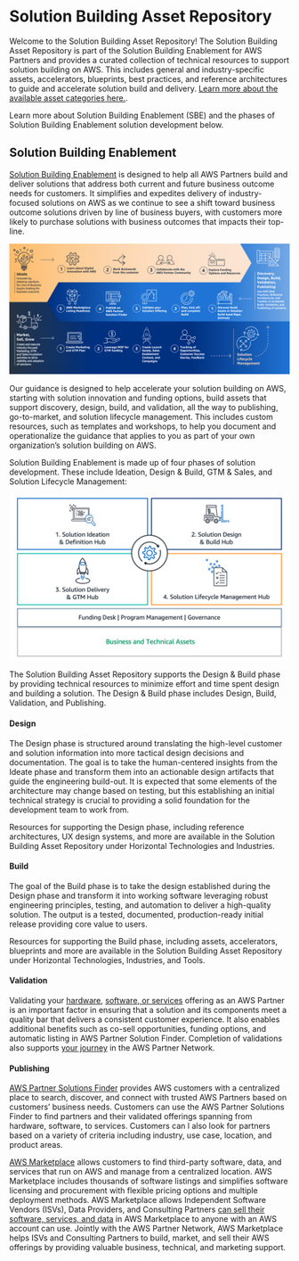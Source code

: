 # Solution Building Asset Repository
Welcome to the Solution Building Asset Repository! The Solution Building Asset Repository is part of the Solution Building Enablement for AWS Partners and provides a curated collection of technical resources to support solution building on AWS. This includes general and industry-specific assets, accelerators, blueprints, best practices, and reference architectures to guide and accelerate solution build and delivery. [Learn more about the available asset categories here.](glossary.md).

Learn more about Solution Building Enablement (SBE) and the phases of Solution Building Enablement solution development below.

## Solution Building Enablement
[Solution Building Enablement](https://partnercentral.awspartner.com/partnercentral2/s/guides) is designed to help all AWS Partners build and deliver solutions that address both current and future business outcome needs for customers. It simplifies and expedites delivery of industry-focused solutions on AWS as we continue to see a shift toward business outcome solutions driven by line of business buyers, with customers more likely to purchase solutions with business outcomes that impacts their top-line.

![SBE](resources/images/SBE-homepage.png)

Our guidance is designed to help accelerate your solution building on AWS, starting with solution innovation and funding options, build assets that support discovery, design, build, and validation, all the way to publishing, go-to-market, and solution lifecycle management. This includes custom resources, such as templates and workshops, to help you document and operationalize the guidance that applies to you as part of your own organization’s solution building on AWS.

Solution Building Enablement is made up of four phases of solution development. These include Ideation, Design & Build, GTM & Sales, and Solution Lifecycle Management:

![SBE](resources/images/four-hubs.png)

The Solution Building Asset Repository supports the Design & Build phase by providing technical resources to minimize effort and time spent design and building a solution. The Design & Build phase includes Design, Build, Validation, and Publishing.

#### Design
The Design phase is structured around translating the high-level customer and solution information into more tactical design decisions and documentation. The goal is to take the human-centered insights from the Ideate phase and transform them into an actionable design artifacts that guide the engineering build-out. It is expected that some elements of the architecture may change based on testing, but this establishing an initial technical strategy is crucial to providing a solid foundation for the development team to work from.

Resources for supporting the Design phase, including reference architectures, UX design systems, and more are available in the Solution Building Asset Repository under Horizontal Technologies and Industries.

#### Build
The goal of the Build phase is to take the design established during the Design phase and transform it into working software leveraging robust engineering principles, testing, and automation to deliver a high-quality solution. The output is a tested, documented, production-ready initial release providing core value to users.

Resources for supporting the Build phase, including assets, accelerators, blueprints and more are available in the Solution Building Asset Repository under Horizontal Technologies, Industries, and Tools.

#### Validation
Validating your [hardware](https://aws.amazon.com/partners/programs/dqp/), [software, or services](https://aws.amazon.com/partners/foundational-technical-review/) offering as an AWS Partner is an important factor in ensuring that a solution and its components meet a quality bar that delivers a consistent customer experience. It also enables additional benefits such as co-sell opportunities, funding options, and automatic listing in AWS Partner Solution Finder. Completion of validations also supports [your journey](https://aws.amazon.com/partners/paths/) in the AWS Partner Network. 


#### Publishing
[AWS Partner Solutions Finder](https://aws.amazon.com/partners/psf-faq/) provides AWS customers with a centralized place to search, discover, and connect with trusted AWS Partners based on customers’ business needs. Customers can use the AWS Partner Solutions Finder to find partners and their validated offerings spanning from hardware, software, to services. Customers can l also look for partners based on a variety of criteria including industry, use case, location, and product areas. 

[AWS Marketplace](https://aws.amazon.com/mp/marketplace-service/overview) allows customers to find third-party software, data, and services that run on AWS and manage from a centralized location. AWS Marketplace includes thousands of software listings and simplifies software licensing and procurement with flexible pricing options and multiple deployment methods. AWS Marketplace allows Independent Software Vendors (ISVs), Data Providers, and Consulting Partners [can sell their software, services, and data](https://aws.amazon.com/marketplace/partners/management-tour) in AWS Marketplace to anyone with an AWS account can use. Jointly with the AWS Partner Network, AWS Marketplace helps ISVs and Consulting Partners to build, market, and sell their AWS offerings by providing valuable business, technical, and marketing support.